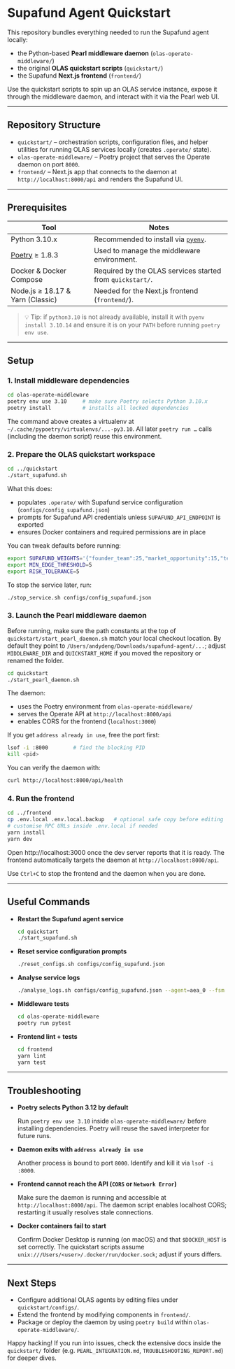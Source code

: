 # Supafund Agent Quickstart

This repository bundles everything needed to run the Supafund agent locally:

- the Python-based **Pearl middleware daemon** (`olas-operate-middleware/`)
- the original **OLAS quickstart scripts** (`quickstart/`)
- the Supafund **Next.js frontend** (`frontend/`)

Use the quickstart scripts to spin up an OLAS service instance, expose it through the middleware daemon, and interact with it via the Pearl web UI.

---

## Repository Structure

- `quickstart/` – orchestration scripts, configuration files, and helper utilities for running OLAS services locally (creates `.operate/` state).
- `olas-operate-middleware/` – Poetry project that serves the Operate daemon on port `8000`.
- `frontend/` – Next.js app that connects to the daemon at `http://localhost:8000/api` and renders the Supafund UI.

---

## Prerequisites

| Tool | Notes |
| --- | --- |
| Python 3.10.x | Recommended to install via [`pyenv`](https://github.com/pyenv/pyenv). |
| [Poetry](https://python-poetry.org/) ≥ 1.8.3 | Used to manage the middleware environment. |
| Docker & Docker Compose | Required by the OLAS services started from `quickstart/`. |
| Node.js ≥ 18.17 & Yarn (Classic) | Needed for the Next.js frontend (`frontend/`). |

> 💡 Tip: if `python3.10` is not already available, install it with `pyenv install 3.10.14` and ensure it is on your `PATH` before running `poetry env use`.

---

## Setup

### 1. Install middleware dependencies

```bash
cd olas-operate-middleware
poetry env use 3.10     # make sure Poetry selects Python 3.10.x
poetry install          # installs all locked dependencies
```

The command above creates a virtualenv at `~/.cache/pypoetry/virtualenvs/...-py3.10`. All later `poetry run …` calls (including the daemon script) reuse this environment.

### 2. Prepare the OLAS quickstart workspace

```bash
cd ../quickstart
./start_supafund.sh
```

What this does:

- populates `.operate/` with Supafund service configuration (`configs/config_supafund.json`)
- prompts for Supafund API credentials unless `SUPAFUND_API_ENDPOINT` is exported
- ensures Docker containers and required permissions are in place

You can tweak defaults before running:

```bash
export SUPAFUND_WEIGHTS='{"founder_team":25,"market_opportunity":15,"technical_analysis":20,"social_sentiment":20,"tokenomics":20}'
export MIN_EDGE_THRESHOLD=5
export RISK_TOLERANCE=5
```

To stop the service later, run:

```bash
./stop_service.sh configs/config_supafund.json
```

### 3. Launch the Pearl middleware daemon

Before running, make sure the path constants at the top of `quickstart/start_pearl_daemon.sh` match your local checkout location. By default they point to `/Users/andydeng/Downloads/supafund-agent/...`; adjust `MIDDLEWARE_DIR` and `QUICKSTART_HOME` if you moved the repository or renamed the folder.

```bash
cd quickstart
./start_pearl_daemon.sh
```

The daemon:

- uses the Poetry environment from `olas-operate-middleware/`
- serves the Operate API at `http://localhost:8000/api`
- enables CORS for the frontend (`localhost:3000`)

If you get `address already in use`, free the port first:

```bash
lsof -i :8000        # find the blocking PID
kill <pid>
```

You can verify the daemon with:

```bash
curl http://localhost:8000/api/health
```

### 4. Run the frontend

```bash
cd ../frontend
cp .env.local .env.local.backup   # optional safe copy before editing
# customise RPC URLs inside .env.local if needed
yarn install
yarn dev
```

Open http://localhost:3000 once the dev server reports that it is ready. The frontend automatically targets the daemon at `http://localhost:8000/api`.

Use `Ctrl+C` to stop the frontend and the daemon when you are done.

---

## Useful Commands

- **Restart the Supafund agent service**
  ```bash
  cd quickstart
  ./start_supafund.sh
  ```
- **Reset service configuration prompts**
  ```bash
  ./reset_configs.sh configs/config_supafund.json
  ```
- **Analyse service logs**
  ```bash
  ./analyse_logs.sh configs/config_supafund.json --agent=aea_0 --fsm
  ```
- **Middleware tests**
  ```bash
  cd olas-operate-middleware
  poetry run pytest
  ```
- **Frontend lint + tests**
  ```bash
  cd frontend
  yarn lint
  yarn test
  ```

---

## Troubleshooting

- **Poetry selects Python 3.12 by default**
  
  Run `poetry env use 3.10` inside `olas-operate-middleware/` before installing dependencies. Poetry will reuse the saved interpreter for future runs.

- **Daemon exits with `address already in use`**
  
  Another process is bound to port `8000`. Identify and kill it via `lsof -i :8000`.

- **Frontend cannot reach the API (`CORS` or `Network Error`)**
  
  Make sure the daemon is running and accessible at `http://localhost:8000/api`. The daemon script enables localhost CORS; restarting it usually resolves stale connections.

- **Docker containers fail to start**
  
  Confirm Docker Desktop is running (on macOS) and that `$DOCKER_HOST` is set correctly. The quickstart scripts assume `unix:///Users/<user>/.docker/run/docker.sock`; adjust if yours differs.

---

## Next Steps

- Configure additional OLAS agents by editing files under `quickstart/configs/`.
- Extend the frontend by modifying components in `frontend/`.
- Package or deploy the daemon by using `poetry build` within `olas-operate-middleware/`.

Happy hacking! If you run into issues, check the extensive docs inside the `quickstart/` folder (e.g. `PEARL_INTEGRATION.md`, `TROUBLESHOOTING_REPORT.md`) for deeper dives.
